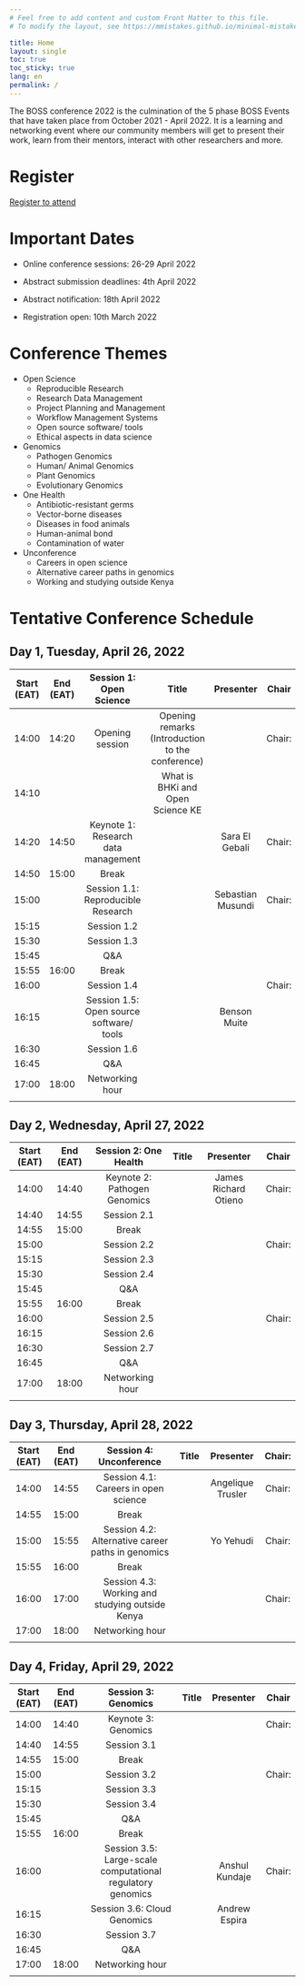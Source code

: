 ```yaml
---
# Feel free to add content and custom Front Matter to this file.
# To modify the layout, see https://mmistakes.github.io/minimal-mistakes/docs/layouts/

title: Home
layout: single
toc: true
toc_sticky: true
lang: en
permalink: /
---
```


The BOSS conference 2022 is the culmination of the 5 phase BOSS Events that have taken place from October 2021 - April 2022. 
It is a learning and networking event where our community members will get to present their work, learn from their mentors, 
interact with other researchers and more.

# Register

[Register to attend](https://events.zoom.us/ev/ANb6Jc2bYzHsLbGBjv3l1BpDLNHx2xsZ_34dgQV_YlQ9IguF1qUXozBxTOg_xLHqd4pEjhI)

# Important Dates

- Online conference sessions: 26-29 April 2022

- Abstract submission deadlines: 4th April 2022

- Abstract notification: 18th April 2022

- Registration open: 10th March 2022

# Conference Themes

- Open Science
    - Reproducible Research
    - Research Data Management
    - Project Planning and Management
    - Workflow Management Systems
    - Open source software/ tools
    - Ethical aspects in data science
- Genomics
    - Pathogen Genomics
    - Human/ Animal Genomics
    - Plant Genomics
    - Evolutionary Genomics
- One Health
    - Antibiotic-resistant germs
    - Vector-borne diseases
    - Diseases in food animals
    - Human-animal bond
    - Contamination of water
- Unconference
    - Careers in open science
    - Alternative career paths in genomics
    - Working and studying outside Kenya

# Tentative Conference Schedule

## Day 1, Tuesday, April 26, 2022

|Start (EAT)|End (EAT)|Session 1: Open Science|Title|Presenter|Chair|
|:---:|:---:|:---:|:---:|:---:|:---:|
|14:00|14:20|Opening session|Opening remarks (Introduction to the conference)| |Chair:|
|14:10| | |What is BHKi and Open Science KE| | |
|14:20|14:50|Keynote 1: Research data management | | Sara El Gebali |Chair:|
|14:50|15:00|Break| | | |
|15:00| |Session 1.1: Reproducible Research | | Sebastian Musundi |Chair:|
|15:15| |Session 1.2| | | |
|15:30| |Session 1.3| | | |
|15:45| |Q&A| | | |
|15:55|16:00|Break| | | |
|16:00| |Session 1.4| | |Chair:|
|16:15| |Session 1.5: Open source software/ tools | | Benson Muite | |
|16:30| |Session 1.6| | | |
|16:45| |Q&A| | | |
|17:00|18:00|Networking hour| | | |
| | | | | | |

## Day 2, Wednesday, April 27, 2022

|Start (EAT)|End (EAT)|Session 2: One Health|Title|Presenter|Chair|
|:---:|:---:|:---:|:---:|:---:|:---:|
|14:00|14:40|Keynote 2: Pathogen Genomics| | James Richard Otieno |Chair:|
|14:40|14:55|Session 2.1| | | |
|14:55|15:00|Break| | | |
|15:00| |Session 2.2| | |Chair:|
|15:15| |Session 2.3| | | |
|15:30| |Session 2.4| | | |
|15:45| |Q&A| | | |
|15:55|16:00|Break| | | |
|16:00| |Session 2.5| | |Chair:|
|16:15| |Session 2.6| | | |
|16:30| |Session 2.7| | | |
|16:45| |Q&A| | | |
|17:00|18:00|Networking hour| | | |
| | | | | | |

## Day 3, Thursday, April 28, 2022

|Start (EAT)|End (EAT)|Session 4: Unconference|Title|Presenter|Chair:|
|:---:|:---:|:---:|:---:|:---:|:---:|
|14:00|14:55|Session 4.1: Careers in open science| | Angelique Trusler |Chair:|
|14:55|15:00|Break| | | |
|15:00|15:55|Session 4.2: Alternative career paths in genomics| | Yo Yehudi |Chair:|
|15:55|16:00|Break| | | |
|16:00|17:00|Session 4.3: Working and studying outside Kenya| | |Chair:|
|17:00|18:00|Networking hour| | | |
| | | | | | |

## Day 4, Friday, April 29, 2022

|Start (EAT)|End (EAT)|Session 3: Genomics|Title|Presenter|Chair|
|:---:|:---:|:---:|:---:|:---:|:---:|
|14:00|14:40|Keynote 3: Genomics| | |Chair:|
|14:40|14:55|Session 3.1| | | |
|14:55|15:00|Break| | | |
|15:00| |Session 3.2| | |Chair:|
|15:15| |Session 3.3| | | |
|15:30| |Session 3.4| | | |
|15:45| |Q&A| | | |
|15:55|16:00|Break| | | |
|16:00| |Session 3.5: Large-scale computational regulatory genomics| | Anshul Kundaje |Chair:|
|16:15| |Session 3.6: Cloud Genomics| | Andrew Espira | |
|16:30| |Session 3.7| | | |
|16:45| |Q&A| | | |
|17:00|18:00|Networking hour| | | |
| | | | | | |

